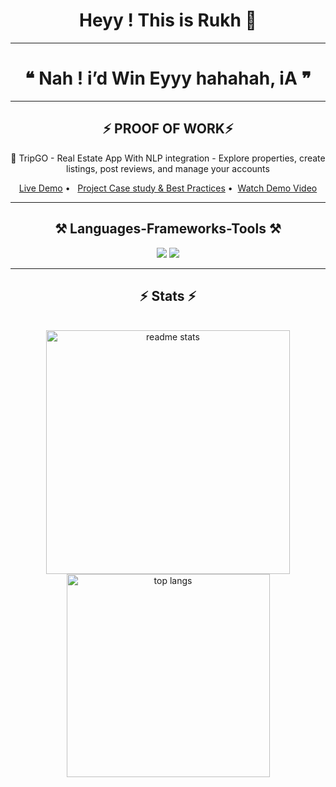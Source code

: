 <h1 align="center">
  Heyy ! This is Rukh 🌷
</h1>

<hr/>

<h1 align="center">
  <b>❝ Nah ! i’d Win Eyyy hahahah, iA ❞</b>
</h1>

<hr/>

<h2 align="center">⚡ PROOF OF WORK⚡</h2>
<p align="center">🚀 TripGO - Real Estate App With NLP integration - Explore properties, create listings, post reviews, and manage your accounts</p>

<p align="center">
  <a href="https://supertripdotcom.onrender.com/">Live Demo</a> • &nbsp;
  <a href="https://github.com/Rukhsarkh/TripGo-MERN-Real-Estate">Project Case study & Best Practices</a> •&nbsp; 
  <a href="https://html-temp-blond.vercel.app/">Watch Demo Video</a>
</p>

<hr/>

<h2 align="center">⚒️ <b>Languages-Frameworks-Tools</b> ⚒️</h2>
<div align="center">
    <img src="https://skillicons.dev/icons?i=react,bootstrap,mui,html,css,vscode,github,tailwind,git" />
    <img src="https://skillicons.dev/icons?i=nodejs,java,javascript,express,firebase,mongodb,mysql" /><br>
</div>

<hr/>

<h2 align="center">⚡ Stats ⚡</h2>
<br>
<div align=center>

<img width=390 src="https://github-readme-stats.vercel.app/api?username=Rukhsarkh&count_private=true&show_icons=true&theme=react&rank_icon=github&border_radius=10" alt="readme stats" />
<br/>
<img width=325 src="https://github-readme-stats.vercel.app/api/top-langs/?username=Rukhsarkh&hide=HTML&langs_count=8&layout=compact&theme=react&border_radius=10&size_weight=0.5&count_weight=0.5&exclude_repo=github-readme-stats" alt="top langs" />

</div>
